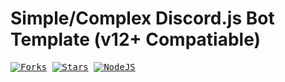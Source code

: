 Simple/Complex Discord.js Bot Template (v12+ Compatiable)
=

<kbd>[![Forks](https://img.shields.io/github/forks/cybercdn/Simple-DJS-Template?color=blue&label=Total%20Forks&logoColor=blue&style=social)](https://github.com/CyberCDN/Simple-DJS-Template)
[![Stars](https://img.shields.io/github/stars/cybercdn/Simple-DJS-Template?color=blue&label=Total%20Stars&logoColor=blue&style=social)]()
[![NodeJS](https://img.shields.io/badge/NodeJS-v12.19.0-black?&maxAge=3600&style=social&logo=node.js)](https://nodejs.org/)

</kbd>

